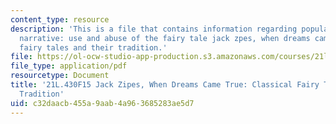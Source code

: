```yaml
---
content_type: resource
description: 'This is a file that contains information regarding popular culture and
  narrative: use and abuse of the fairy tale jack zpes, when dreams came true: classical
  fairy tales and their tradition.'
file: https://ol-ocw-studio-app-production.s3.amazonaws.com/courses/21l-430-popular-culture-and-narrative-use-and-abuse-of-the-fairy-tale-fall-2015/c32daacb455a9aab4a963685283ae5d7_MIT21L_430F15_WhenDreams.pdf
file_type: application/pdf
resourcetype: Document
title: '21L.430F15 Jack Zipes, When Dreams Came True: Classical Fairy Tales and Their
  Tradition'
uid: c32daacb-455a-9aab-4a96-3685283ae5d7
---
```

